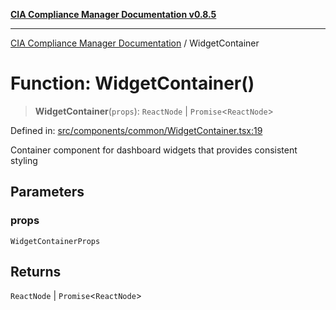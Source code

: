 [**CIA Compliance Manager Documentation v0.8.5**](../README.md)

***

[CIA Compliance Manager Documentation](../globals.md) / WidgetContainer

# Function: WidgetContainer()

> **WidgetContainer**(`props`): `ReactNode` \| `Promise`\<`ReactNode`\>

Defined in: [src/components/common/WidgetContainer.tsx:19](https://github.com/Hack23/cia-compliance-manager/blob/eca22610f41e5f6b6c0cece88769b1ffbe9db4bd/src/components/common/WidgetContainer.tsx#L19)

Container component for dashboard widgets that provides consistent styling

## Parameters

### props

`WidgetContainerProps`

## Returns

`ReactNode` \| `Promise`\<`ReactNode`\>
